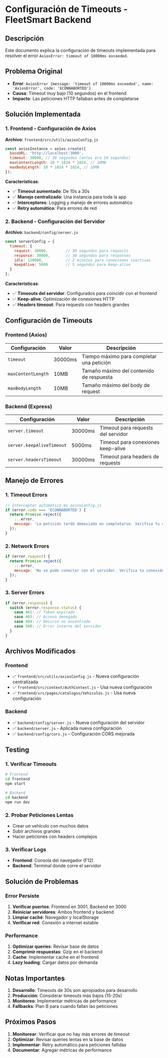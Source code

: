 # Configuración de Timeouts - FleetSmart Backend

## Descripción
Este documento explica la configuración de timeouts implementada para resolver el error `AxiosError: timeout of 10000ms exceeded`.

## Problema Original
- **Error**: `AxiosError {message: 'timeout of 10000ms exceeded', name: 'AxiosError', code: 'ECONNABORTED'}`
- **Causa**: Timeout muy bajo (10 segundos) en el frontend
- **Impacto**: Las peticiones HTTP fallaban antes de completarse

## Solución Implementada

### 1. Frontend - Configuración de Axios
**Archivo**: `frontend/src/utils/axiosConfig.js`

```javascript
const axiosInstance = axios.create({
  baseURL: 'http://localhost:3000',
  timeout: 30000, // 30 segundos (antes era 10 segundos)
  maxContentLength: 10 * 1024 * 1024, // 10MB
  maxBodyLength: 10 * 1024 * 1024, // 10MB
});
```

**Características**:
- ✅ **Timeout aumentado**: De 10s a 30s
- ✅ **Manejo centralizado**: Una instancia para toda la app
- ✅ **Interceptores**: Logging y manejo de errores automático
- ✅ **Retry automático**: Para errores de red

### 2. Backend - Configuración del Servidor
**Archivo**: `backend/config/server.js`

```javascript
const serverConfig = {
  timeout: {
    request: 30000,        // 30 segundos para requests
    response: 30000,       // 30 segundos para responses
    idle: 120000,          // 2 minutos para conexiones inactivas
    keepAlive: 5000        // 5 segundos para keep-alive
  }
};
```

**Características**:
- ✅ **Timeouts del servidor**: Configurados para coincidir con el frontend
- ✅ **Keep-alive**: Optimización de conexiones HTTP
- ✅ **Headers timeout**: Para requests con headers grandes

## Configuración de Timeouts

### Frontend (Axios)
| Configuración | Valor | Descripción |
|---------------|-------|-------------|
| `timeout` | 30000ms | Tiempo máximo para completar una petición |
| `maxContentLength` | 10MB | Tamaño máximo del contenido de respuesta |
| `maxBodyLength` | 10MB | Tamaño máximo del body de request |

### Backend (Express)
| Configuración | Valor | Descripción |
|---------------|-------|-------------|
| `server.timeout` | 30000ms | Timeout para requests del servidor |
| `server.keepAliveTimeout` | 5000ms | Timeout para conexiones keep-alive |
| `server.headersTimeout` | 30000ms | Timeout para headers de requests |

## Manejo de Errores

### 1. Timeout Errors
```javascript
// Interceptor automático en axiosConfig.js
if (error.code === 'ECONNABORTED') {
  return Promise.reject({
    ...error,
    message: 'La petición tardó demasiado en completarse. Verifica tu conexión a internet.'
  });
}
```

### 2. Network Errors
```javascript
if (error.request) {
  return Promise.reject({
    ...error,
    message: 'No se pudo conectar con el servidor. Verifica tu conexión a internet.'
  });
}
```

### 3. Server Errors
```javascript
if (error.response) {
  switch (error.response.status) {
    case 401: // Token expirado
    case 403: // Acceso denegado
    case 404: // Recurso no encontrado
    case 500: // Error interno del servidor
  }
}
```

## Archivos Modificados

### Frontend
- ✅ `frontend/src/utils/axiosConfig.js` - Nueva configuración centralizada
- ✅ `frontend/src/context/AuthContext.js` - Usa nueva configuración
- ✅ `frontend/src/pages/catalogos/Vehiculos.js` - Usa nueva configuración

### Backend
- ✅ `backend/config/server.js` - Nueva configuración del servidor
- ✅ `backend/server.js` - Aplicada nueva configuración
- ✅ `backend/config/cors.js` - Configuración CORS mejorada

## Testing

### 1. Verificar Timeouts
```bash
# Frontend
cd frontend
npm start

# Backend
cd backend
npm run dev
```

### 2. Probar Peticiones Lentas
- Crear un vehículo con muchos datos
- Subir archivos grandes
- Hacer peticiones con headers complejos

### 3. Verificar Logs
- **Frontend**: Consola del navegador (F12)
- **Backend**: Terminal donde corre el servidor

## Solución de Problemas

### Error Persiste
1. **Verificar puertos**: Frontend en 3001, Backend en 3000
2. **Reiniciar servidores**: Ambos frontend y backend
3. **Limpiar caché**: Navegador y localStorage
4. **Verificar red**: Conexión a internet estable

### Performance
1. **Optimizar queries**: Revisar base de datos
2. **Comprimir respuestas**: Gzip en el backend
3. **Cache**: Implementar cache en el frontend
4. **Lazy loading**: Cargar datos por demanda

## Notas Importantes

1. **Desarrollo**: Timeouts de 30s son apropiados para desarrollo
2. **Producción**: Considerar timeouts más bajos (15-20s)
3. **Monitoreo**: Implementar métricas de performance
4. **Fallbacks**: Plan B para cuando fallan las peticiones

## Próximos Pasos

1. **Monitorear**: Verificar que no hay más errores de timeout
2. **Optimizar**: Revisar queries lentas en la base de datos
3. **Implementar**: Retry automático para peticiones fallidas
4. **Documentar**: Agregar métricas de performance
